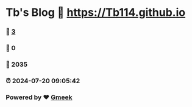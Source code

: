 # Tb's Blog :link: https://Tb114.github.io 
### :page_facing_up: [3](https://Tb114.github.io/tag.html) 
### :speech_balloon: 0 
### :hibiscus: 2035 
### :alarm_clock: 2024-07-20 09:05:42 
### Powered by :heart: [Gmeek](https://github.com/Meekdai/Gmeek)
